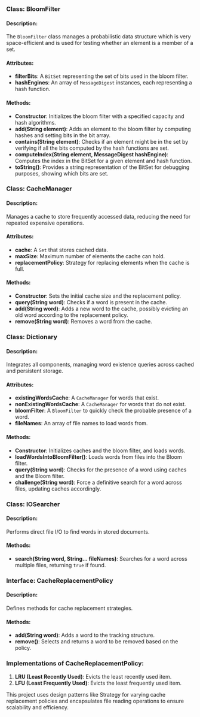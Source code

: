 ### Class: BloomFilter
#### Description:
The `BloomFilter` class manages a probabilistic data structure which is very space-efficient and is used for testing whether an element is a member of a set.

#### Attributes:
- **filterBits**: A `BitSet` representing the set of bits used in the bloom filter.
- **hashEngines**: An array of `MessageDigest` instances, each representing a hash function.

#### Methods:
- **Constructor**: Initializes the bloom filter with a specified capacity and hash algorithms.
- **add(String element)**: Adds an element to the bloom filter by computing hashes and setting bits in the bit array.
- **contains(String element)**: Checks if an element might be in the set by verifying if all the bits computed by the hash functions are set.
- **computeIndex(String element, MessageDigest hashEngine)**: Computes the index in the BitSet for a given element and hash function.
- **toString()**: Provides a string representation of the BitSet for debugging purposes, showing which bits are set.

### Class: CacheManager
#### Description:
Manages a cache to store frequently accessed data, reducing the need for repeated expensive operations.

#### Attributes:
- **cache**: A `Set` that stores cached data.
- **maxSize**: Maximum number of elements the cache can hold.
- **replacementPolicy**: Strategy for replacing elements when the cache is full.

#### Methods:
- **Constructor**: Sets the initial cache size and the replacement policy.
- **query(String word)**: Checks if a word is present in the cache.
- **add(String word)**: Adds a new word to the cache, possibly evicting an old word according to the replacement policy.
- **remove(String word)**: Removes a word from the cache.

### Class: Dictionary
#### Description:
Integrates all components, managing word existence queries across cached and persistent storage.

#### Attributes:
- **existingWordsCache**: A `CacheManager` for words that exist.
- **nonExistingWordsCache**: A `CacheManager` for words that do not exist.
- **bloomFilter**: A `BloomFilter` to quickly check the probable presence of a word.
- **fileNames**: An array of file names to load words from.

#### Methods:
- **Constructor**: Initializes caches and the bloom filter, and loads words.
- **loadWordsIntoBloomFilter()**: Loads words from files into the Bloom filter.
- **query(String word)**: Checks for the presence of a word using caches and the Bloom filter.
- **challenge(String word)**: Force a definitive search for a word across files, updating caches accordingly.

### Class: IOSearcher
#### Description:
Performs direct file I/O to find words in stored documents.

#### Methods:
- **search(String word, String... fileNames)**: Searches for a word across multiple files, returning `true` if found.

### Interface: CacheReplacementPolicy
#### Description:
Defines methods for cache replacement strategies.

#### Methods:
- **add(String word)**: Adds a word to the tracking structure.
- **remove()**: Selects and returns a word to be removed based on the policy.

### Implementations of CacheReplacementPolicy:
1. **LRU (Least Recently Used)**: Evicts the least recently used item.
2. **LFU (Least Frequently Used)**: Evicts the least frequently used item.

This project uses design patterns like Strategy for varying cache replacement policies and encapsulates file reading operations to ensure scalability and efficiency.